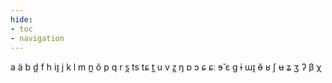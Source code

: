 ```yaml
---
hide:
- toc
- navigation
---
```

a
ä
b
d̪
f
h
iɪ̯
j
k
l
m
n̪
ŏ
p
q
r
s̪
ts
tɕ
t̪
u
v
z̪
ŋ
ɒ
ɔ
ɕ
ɕː
ɘ̆
ɛ
ɡ
ɨ
ɯɪ̯
ɵ̆
ʁ
ʃ
ʉ
ʑ
ʒ
ʔ
β
χ
